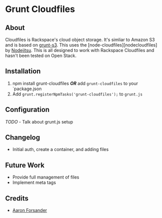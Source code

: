 # Grunt Cloudfiles

## About
Cloudfiles is Rackspace's cloud object storage. It's simliar to Amazon S3 and is based on [grunt-s3][grunts3]. This uses the [node-cloudfiles][nodecloudfiles] by [Nodejitsu][nodejitsu]. This is all designed to work with Rackspace Cloudfiles and hasn't been tested on Open Stack.

## Installation

1. npm install grunt-cloudfiles ***OR*** add `grunt-cloudfiles` to your `package.json
1. Add `grunt.registerNpmTasks('grunt-cloudfiles');` to `grunt.js`

## Configuration

*TODO* - Talk about grunt.js setup

## Changelog

* Initial auth, create a container, and adding files

## Future Work

* Provide full management of files
* Implement meta tags

## Credits
* [Aaron Forsander <pifantastic>](https://github.com/pifantastic/grunt-s3)

 [grunts3]: https://github.com/pifantastic/grunt-s3
 [noddecloudfiles]: https://github.com/nodejitsu/node-cloudfiles
 [nodejitsu]: https://github.com/nodejitsu
